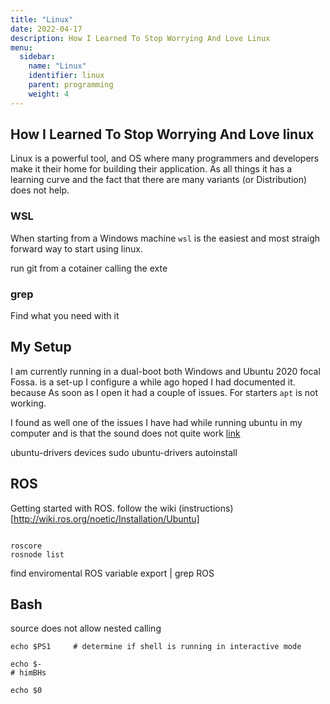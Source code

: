```yaml
---
title: "Linux"
date: 2022-04-17
description: How I Learned To Stop Worrying And Love Linux 
menu:
  sidebar:
    name: "Linux"
    identifier: linux
    parent: programming
    weight: 4
---
```


## How I Learned To Stop Worrying And Love linux
Linux is a powerful tool, and OS where many programmers and developers make it their home for building their application. 
As all things it has a learning curve and the fact that there are many variants (or Distribution) does not help.


### WSL
When starting from a Windows machine `wsl` is the easiest and most straigh forward way to start using linux. 



run git from a cotainer calling the exte


### grep 
Find what you need with it

## My Setup 

I am currently running in a dual-boot both Windows and Ubuntu 2020 focal Fossa. is a set-up I configure a while ago hoped I had documented it. because As soon as I open it had a couple of issues. For starters ```apt``` is not working. 


I found as well one of the issues I have had while running ubuntu in my computer and is  that the sound does not quite work [link](https://askubuntu.com/questions/926463/subwoofer-doest-work-in-lenovo-y700)

ubuntu-drivers devices
sudo ubuntu-drivers autoinstall



## ROS 
Getting started with ROS. follow the wiki (instructions)[http://wiki.ros.org/noetic/Installation/Ubuntu]


```

roscore
rosnode list

```

find enviromental ROS variable 
export | grep ROS




## Bash 

source does not allow nested calling

```
echo $PS1     # determine if shell is running in interactive mode

echo $-
# himBHs

echo $0
```



